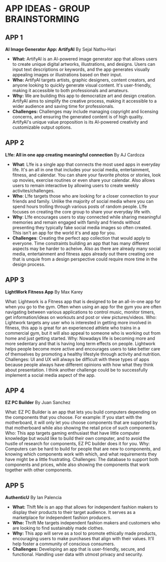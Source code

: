 APP IDEAS - GROUP BRAINSTORMING
===

## APP 1

**AI Image Generator App: ArtifyAI**
By Sejal Nathu-Hari

* **What:** ArtifyAI is an AI-powered image generator app that allows users to create unique digital artworks, illustrations, and designs. Users can input text descriptions or keywords, and the app generates visually appealing images or illustrations based on their input.
* **Who:** ArtifyAI targets artists, graphic designers, content creators, and anyone looking to quickly generate visual content. It's user-friendly, making it accessible to both professionals and amateurs.
* **Why:** We are building this app to democratize art and design creation. ArtifyAI aims to simplify the creative process, making it accessible to a wider audience and saving time for professionals.
* **Challenges:** Challenges may include managing copyright and licensing concerns, and ensuring the generated content is of high quality. ArtifyAI's unique value proposition is its AI-powered creativity and customizable output options.

## APP 2
**L!fe: All in one app creating meaningful connection**
By AJ Cardoza

* **What**: L!fe is a single app that connects the most used apps in everyday life. It's an all in one that includes your social media, entertainment, fitness, and calendar. You can share your favorite photos or stories, look up movies, exercise routines or even share your calendar. Also allows users to remain interactive by allowing users to create weekly activites/challenges.
* **Who**: L!fe targets those who are looking for a closer connection to your friends and family. Unlike the majority of social media where you can spend hours trolling through various posts of random people. L!fe focuses on creating the core group to share your everyday life with. 
* **Why**: L!fe encourages users to stay connected while sharing meaningful memories and remain engaged with family and friends without presenting they typically fake social media images so often created. This isn't an app for the world it's and app for you.
* **Challenges**: Creating the perfect app collection that would apply to everyone. Time constraints building an app that has many different aspects may be harder to acheive. Also as there are already many social media, entertainment and fitness apps already out there creating one that is unquie from a design perspective could require more time in the design process.

## APP 3
**LightWork Fitness App**
By Max Karey

What: Lightwork is a Fitness app that is designed to be an all-in-one app for when you go to the gym. Often when using an app for the gym you are often navigating between various applications to control music, monitor timers, get information/ideas on workouts and post or view pictures/videos.
Who: Lightwork targets any user who is interested in getting more involved in fitness, this app is great for an experienced athlete who trains in a commercial gym, but it will also appeal to someone who is working out from home and just getting started.
Why: Nowadays life is becoming more and more sedentary and that is having long term effects on people. Lightwork helps people become more active and encourages users to take better care of themselves by promoting a healthy lifestyle through activity and nutrition. 
Challenges: UI and UX will always be difficult with these types of apps because people always have different opinions with how what they think about presentation. I think another challenge could be to successfully implement a social media aspect of the app.

## APP 4

**EZ PC Builder**
By Juan Sanchez

What: EZ PC Builder is an app that lets you build computers depending on the components that you choose. For example: If you start with the motherboard, it will only let you choose components that are supported by that motherboard while also showing the retail price of such components.
Who: This app targets gaming enthusiast that have little computer knowledge but would like to build their own computer, and to avoid the hustle of research for components, EZ PC builder does it for you.
Why: Computers can be hard to build for people that are new to components, and knowing which components work with which, and what requirements they have might be a little frustrating.
Challenges: The database to support both components and prices, while also showing the components that work together with other components.

## APP 5

**AuthenticU**
By Ian Palencia

* **What:** Thift Me is an app that allows for independent fashion makers to display their products to their target audience. It serves as a marketplace for independent fashion producers. 
* **Who:** Thrift Me targets independent fashion makers and customers who are looking to find sustainably made clothes. 
* **Why:** This app will serve as a tool to promote ethically made products, encouraging users to make purchases that align with their values. It’ll help foster a community of conscious consumers.
* **Challenges:** Developing an app that is user-friendly, secure, and functional. Handling user data with utmost privacy and security.





